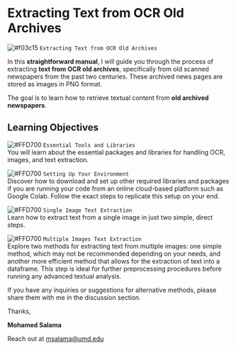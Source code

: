 # Extracting Text from OCR Old Archives

![#f03c15](https://via.placeholder.com/15/f03c15/000000?text=+) `Extracting Text from OCR Old Archives`

In this **straightforward manual**, I will guide you through the process of extracting **text from OCR old archives**, specifically from old scanned newspapers from the past two centuries. These archived news pages are stored as images in PNG format.

The goal is to learn how to retrieve textual content from **old archived newspapers**.

## Learning Objectives

![#FFD700](https://via.placeholder.com/15/FFD700/000000?text=+) `Essential Tools and Libraries`  
You will learn about the essential packages and libraries for handling OCR, images, and text extraction.

![#FFD700](https://via.placeholder.com/15/FFD700/000000?text=+) `Setting Up Your Environment`  
Discover how to download and set up other required libraries and packages if you are running your code from an online cloud-based platform such as Google Colab. Follow the exact steps to replicate this setup on your end.

![#FFD700](https://via.placeholder.com/15/FFD700/000000?text=+) `Single Image Text Extraction`  
Learn how to extract text from a single image in just two simple, direct steps.

![#FFD700](https://via.placeholder.com/15/FFD700/000000?text=+) `Multiple Images Text Extraction`  
Explore two methods for extracting text from multiple images: one simple method, which may not be recommended depending on your needs, and another more efficient method that allows for the extraction of text into a dataframe. 
This step is ideal for further preprocessing procedures before running any advanced textual analysis.

If you have any inquiries or suggestions for alternative methods, please share them with me in the discussion section.

Thanks,

**Mohamed Salama**

Reach out at msalama@umd.edu
